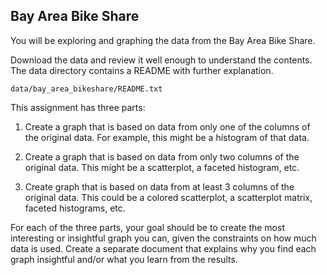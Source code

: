 
## Bay Area Bike Share
You will be exploring and graphing the data from the Bay Area Bike Share.  

Download the data and review it well enough to understand the contents.  The data directory contains a README with further explanation.
```
data/bay_area_bikeshare/README.txt
```

This assignment has three parts:

1. Create a graph that is based on data from only one of the columns of the original data.  For example, this might be a histogram of that data.

2. Create a graph that is based on data from only two columns of the original data.  This might be a scatterplot, a faceted histogram, etc.

3. Create graph that is based on data from at least 3 columns of the original data.  This could be a colored scatterplot, a scatterplot matrix, faceted histograms, etc.

For each of the three parts, your goal should be to create the most interesting or insightful graph you can, given the constraints on how much data is used.  Create a separate document that explains why you find each graph insightful and/or what you learn from the results.
